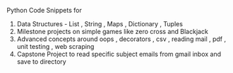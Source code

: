 Python Code Snippets for

1) Data Structures - List , String , Maps , Dictionary , Tuples 
2) Milestone projects on simple games like zero cross and Blackjack
3) Advanced concepts around oops , decorators , csv , reading mail , pdf , unit testing , web scraping
4) Capstone Project to read specific subject emails from gmail inbox and save to directory